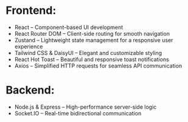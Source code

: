 # Frontend:
- React – Component-based UI development
- React Router DOM – Client-side routing for smooth navigation
- Zustand – Lightweight state management for a responsive user experience
- Tailwind CSS & DaisyUI – Elegant and customizable styling
- React Hot Toast – Beautiful and responsive toast notifications
- Axios – Simplified HTTP requests for seamless API communication

# Backend:
- Node.js & Express – High-performance server-side logic
- Socket.IO – Real-time bidirectional communication
